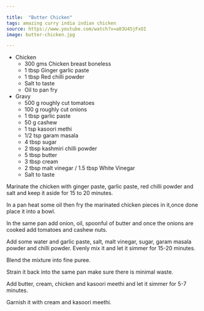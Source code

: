 ```yaml
---

title:  "Butter Chicken"
tags: amazing curry india indian chicken
source: https://www.youtube.com/watch?v=a03U45jFxOI
image: butter-chicken.jpg

---
```

* Chicken
  * 300 gms Chicken breast boneless
  * 1 tbsp Ginger garlic paste
  * 1 tbsp Red chilli powder
  * Salt to taste
  * Oil to pan fry
* Gravy
  * 500 g roughly cut tomatoes
  * 100 g roughly cut onions
  * 1 tbsp garlic paste
  * 50 g cashew
  * 1 tsp kasoori methi
  * 1/2 tsp garam masala
  * 4 tbsp sugar
  * 2 tbsp kashmiri chilli powder
  * 5 tbsp butter
  * 3 tbsp cream
  * 2 tbsp malt vinegar / 1.5 tbsp White Vinegar
  * Salt to taste

Marinate the chicken with  ginger paste, garlic paste, red chilli powder and salt and keep it aside for 15 to 20 minutes.

In a pan heat some oil then fry the marinated chicken pieces in it,once done place it into a bowl.

In the same pan add onion, oil, spoonful of butter and once the onions are cooked add tomatoes and cashew nuts.

Add some water and garlic paste, salt, malt vinegar, sugar, garam masala powder and chilli powder. Evenly mix it and let it simmer for 15-20 minutes.

Blend the mixture into fine puree.

Strain it back into the same pan make sure there is minimal waste.

Add butter, cream, chicken and kasoori meethi and let it simmer for 5-7 minutes.

Garnish it with cream and kasoori meethi.
